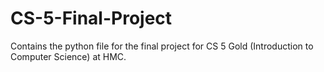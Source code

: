 # CS-5-Final-Project
Contains the python file for the final project for CS 5 Gold (Introduction to Computer Science) at HMC.
